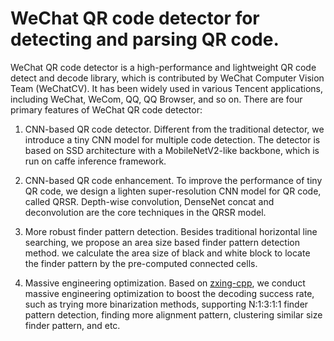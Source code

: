 WeChat QR code detector for detecting and parsing QR code.
================================================

WeChat QR code detector is a high-performance and lightweight QR code detect and decode library, which is contributed by WeChat Computer Vision Team (WeChatCV). It has been widely used in various Tencent applications, including WeChat, WeCom, QQ, QQ Browser, and so on. There are four primary features of WeChat QR code detector:

1. CNN-based QR code detector. Different from the traditional detector, we introduce a tiny CNN model for multiple code detection. The detector is based on SSD architecture with a MobileNetV2-like backbone, which is run on caffe inference framework.

2. CNN-based QR code enhancement. To improve the performance of tiny QR code, we design a lighten super-resolution CNN model for QR code, called QRSR. Depth-wise convolution, DenseNet concat and deconvolution are the core techniques in the QRSR model.

3. More robust finder pattern detection. Besides traditional horizontal line searching, we propose an area size based finder pattern detection method. we calculate the area size of black and white block to locate the finder pattern by the pre-computed connected cells.

4. Massive engineering optimization. Based on [zxing-cpp](https://github.com/glassechidna/zxing-cpp), we conduct massive engineering optimization to boost the decoding success rate, such as trying more binarization methods, supporting N:1:3:1:1 finder pattern detection, finding more alignment pattern, clustering similar size finder pattern, and etc.
